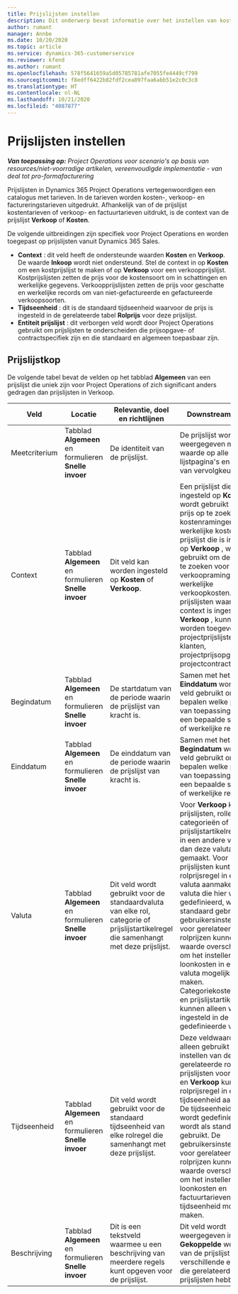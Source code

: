 ```yaml
---
title: Prijslijsten instellen
description: Dit onderwerp bevat informatie over het instellen van kostprijs- en verkoopprijslijsten.
author: rumant
manager: Annbe
ms.date: 10/20/2020
ms.topic: article
ms.service: dynamics-365-customerservice
ms.reviewer: kfend
ms.author: rumant
ms.openlocfilehash: 578f5641659a5d05785781afe7055fe4449cf799
ms.sourcegitcommit: f8edff6422b82fdf2cea897faa6abb51e2c0c3c8
ms.translationtype: HT
ms.contentlocale: nl-NL
ms.lasthandoff: 10/21/2020
ms.locfileid: "4087877"
---
```

# <a name="set-up-price-lists"></a>Prijslijsten instellen

_**Van toepassing op:** Project Operations voor scenario's op basis van resources/niet-voorradige artikelen, vereenvoudigde implementatie - van deal tot pro-formafacturering_

Prijslijsten in Dynamics 365 Project Operations vertegenwoordigen een catalogus met tarieven. In de tarieven worden kosten-, verkoop- en factureringstarieven uitgedrukt. Afhankelijk van of de prijslijst kostentarieven of verkoop- en factuurtarieven uitdrukt, is de context van de prijslijst **Verkoop** of **Kosten**.

De volgende uitbreidingen zijn specifiek voor Project Operations en worden toegepast op prijslijsten vanuit Dynamics 365 Sales.

- **Context** : dit veld heeft de ondersteunde waarden **Kosten** en **Verkoop**. De waarde **Inkoop** wordt niet ondersteund. Stel de context in op **Kosten** om een kostprijslijst te maken of op **Verkoop** voor een verkoopprijslijst. Kostprijslijsten zetten de prijs voor de kostensoort om in schattingen en werkelijke gegevens. Verkoopprijslijsten zetten de prijs voor geschatte en werkelijke records om van niet-gefactureerde en gefactureerde verkoopsoorten.
- **Tijdseenheid** : dit is de standaard tijdseenheid waarvoor de prijs is ingesteld in de gerelateerde tabel **Rolprijs** voor deze prijslijst.
- **Entiteit prijslijst** : dit verborgen veld wordt door Project Operations gebruikt om prijslijsten te onderscheiden die prijsopgave- of contractspecifiek zijn en die standaard en algemeen toepasbaar zijn.

## <a name="price-list-header"></a>Prijslijstkop

De volgende tabel bevat de velden op het tabblad **Algemeen** van een prijslijst die uniek zijn voor Project Operations of zich significant anders gedragen dan prijslijsten in Verkoop.

| Veld | Locatie | Relevantie, doel en richtlijnen | Downstreamimpact |
| --- | --- | --- | --- |
| Meetcriterium | Tabblad **Algemeen** en formulieren **Snelle invoer** | De identiteit van de prijslijst. | De prijslijst wordt weergegeven met deze waarde op alle lijstpagina's en opties van vervolgkeuzelijsten.|
| Context | Tabblad **Algemeen** en formulieren **Snelle invoer** | Dit veld kan worden ingesteld op **Kosten** of **Verkoop**. | Een prijslijst die is ingesteld op **Kosten** , wordt gebruikt om de prijs op te zoeken voor kostenramingen en werkelijke kosten. Een prijslijst die is ingesteld op **Verkoop** , wordt gebruikt om de prijs op te zoeken voor verkoopramingen en werkelijke verkoopkosten. Alleen prijslijsten waarvoor de context is ingesteld op **Verkoop** , kunnen worden toegevoegd aan projectprijslijsten voor klanten, projectprijsopgaven of projectcontracten. |
| Begindatum | Tabblad **Algemeen** en formulieren **Snelle invoer** | De startdatum van de periode waarin de prijslijst van kracht is. | Samen met het veld **Einddatum** wordt dit veld gebruikt om te bepalen welke prijslijst van toepassing is op een bepaalde schatting of werkelijke regel. |
| Einddatum | Tabblad **Algemeen** en formulieren **Snelle invoer** | De einddatum van de periode waarin de prijslijst van kracht is. | Samen met het veld **Begindatum** wordt dit veld gebruikt om te bepalen welke prijslijst van toepassing is op een bepaalde schatting of werkelijke regel. |
| Valuta | Tabblad **Algemeen** en formulieren **Snelle invoer** | Dit veld wordt gebruikt voor de standaardvaluta van elke rol, categorie of prijslijstartikelregel die samenhangt met deze prijslijst. | Voor **Verkoop** kunnen prijslijsten, rollen, categorieën of prijslijstartikelregels niet in een andere valuta dan deze valuta worden gemaakt. Voor **Kost** prijslijsten kunt u een rolprijsregel in elke valuta aanmaken. De valuta die hier wordt gedefinieerd, wordt als standaard gebruikt. De gebruikersinstellingen voor gerelateerde rolprijzen kunnen deze waarde overschrijven om het instellen van loonkosten in elke valuta mogelijk te maken. Categoriekostentarieven en prijslijstartikelkosten kunnen alleen worden ingesteld in de hier gedefinieerde valuta. |
| Tijdseenheid | Tabblad **Algemeen** en formulieren **Snelle invoer** | Dit veld wordt gebruikt voor de standaard tijdseenheid van elke rolregel die samenhangt met deze prijslijst. | Deze veldwaarde wordt alleen gebruikt bij het instellen van de gerelateerde rolprijs. In prijslijsten voor **Kosten** en **Verkoop** kunt u een rolprijsregel in elke tijdseenheid aanmaken. De tijdseenheid die hier wordt gedefinieerd, wordt als standaard gebruikt. De gebruikersinstellingen voor gerelateerde rolprijzen kunnen deze waarde overschrijven om het instellen van loonkosten en factuurtarieven in elke tijdseenheid mogelijk te maken. |
| Beschrijving | Tabblad **Algemeen** en formulieren **Snelle invoer** | Dit is een tekstveld waarmee u een beschrijving van meerdere regels kunt opgeven voor de prijslijst. | Dit veld wordt weergegeven in de **Gekoppelde** weergaven van de prijslijst in verschillende entiteiten die gerelateerde prijslijsten hebben. |

